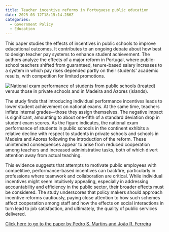```yaml
---
title: Teacher incentive reforms in Portuguese public education
date: 2025-03-12T18:15:14.286Z
categories:
  - Government Policy
  - Education
---
```

This paper studies the effects of incentives in public schools to improve educational outcomes. It contributes to an ongoing debate about how best to design teacher pay systems to enhance student achievement. The authors analyze the effects of a major reform in Portugal, where public-school teachers shifted from guaranteed, tenure-based salary increases to a system in which pay rises depended partly on their students' academic results, with competition for limited promotions.  

![](https://ucarecdn.com/0a5f266e-b822-4820-b6d5-8fa2fa8cf52b/ "National exam performance of students from public schools (treated) versus those in private schools and in Madeira and Azores (islands).")

The study finds that introducing individual performance incentives leads to lower student achievement on national exams. At the same time, teachers inflate internal grades—those they assign themselves. The negative impact is significant, amounting to about one-fifth of a standard deviation drop in student exam scores. As the figure indicates, the national exam performance of students in public schools in the continent exhibits a relative decline with respect to students in private schools and schools in Madeira and Azores following the introduction of the reform. These unintended consequences appear to arise from reduced cooperation among teachers and increased administrative tasks, both of which divert attention away from actual teaching.

This evidence suggests that attempts to motivate public employees with competitive, performance-based incentives can backfire, particularly in professions where teamwork and collaboration are critical. While individual incentives might seem intuitively appealing, especially in addressing accountability and efficiency in the public sector, their broader effects must be considered. The study underscores that policy makers should approach incentive reforms cautiously, paying close attention to how such schemes affect cooperation among staff and how the effects on social interactions in turn lead to job satisfaction, and ultimately, the quality of public services delivered.

[Click here to go to the paper by Pedro S. Martins and João R. Ferreira](https://link.springer.com/article/10.1007/s11127-024-01256-z)